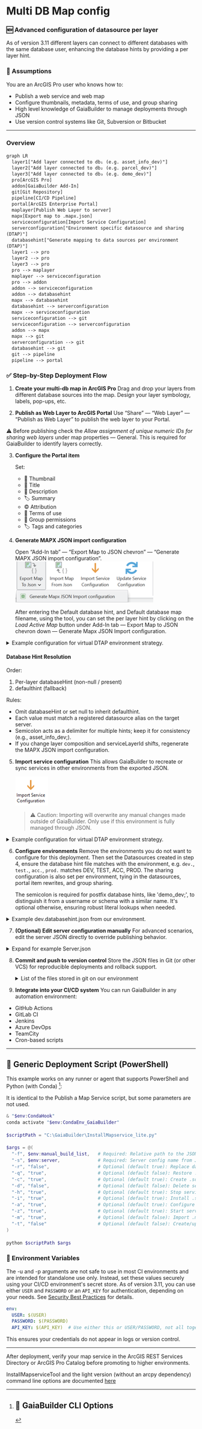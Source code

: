 ﻿Multi DB Map config
===================
### 🆕 Advanced configuration of datasource per layer
As of version 3.11 different layers can connect to different databases with the same database user, enhancing the database hints by providing a per layer hint.

### 🧠 Assumptions

You are an ArcGIS Pro user who knows how to:

* Publish a web service and web map
* Configure thumbnails, metadata, terms of use, and group sharing
* High level knowledge of GaiaBuilder to manage deployments through JSON
* Use version control systems like Git, Subversion or Bitbucket

---
### Overview

```mermaid
graph LR
  layer1["Add layer connected to db₁ (e.g. asset_info_dev)"]
  layer2["Add layer connected to db₂ (e.g. parcel_dev)"]
  layer3["Add layer connected to db₃ (e.g. demo_dev)"]
  pro[ArcGIS Pro]
  addon[GaiaBuilder Add-In]
  git[Git Repository]
  pipeline[CI/CD Pipeline]
  portal[ArcGIS Enterprise Portal]
  maplayer[Publish Web Layer to server]
  mapx[Export map to .mapx.json]
  serviceconfiguration[Import Service Configuration]
  serverconfiguration["Environment specific datasource and sharing (DTAP)"]
  databasehint["Generate mapping to data sources per environment (DTAP)"]
  layer1 --> pro
  layer2 --> pro
  layer3 --> pro
  pro --> maplayer
  maplayer --> serviceconfiguration
  pro --> addon
  addon --> serviceconfiguration
  addon --> databasehint
  mapx --> databasehint
  databasehint --> serverconfiguration
  mapx --> serviceconfiguration
  serviceconfiguration --> git
  serviceconfiguration --> serverconfiguration
  addon --> mapx
  mapx --> git
  serverconfiguration --> git
  databasehint --> git
  git --> pipeline
  pipeline --> portal
```

### ✅ Step-by-Step Deployment Flow

1. **Create your multi-db map in ArcGIS Pro**
    Drag and drop your layers from different database sources into the map.
    Design your layer symbology, labels, pop-ups, etc.

2. **Publish as Web Layer to ArcGIS Portal**
   Use “Share” — “Web Layer” — “Publish as Web Layer” to publish the web layer to your Portal.
      
⚠ Before publishing check the _Allow assignment of unique numeric IDs for sharing web layers_ under map properties — General. This is required for GaiaBuilder to identify layers correctly.

3. **Configure the Portal item**
   
   Set:
   * 🔖 Thumbnail
   * 📄 Title
   * 🔗 Description
   * 🏷️ Summary
   * ©️  Attribution
   * 📜 Terms of use
   * 👥 Group permissions
   * 🏷️ Tags and categories

4. **Generate MAPX JSON import configuration**
   
   Open “Add-In tab” — “Export Map to JSON chevron” — “Generate MAPX JSON import configuration”.
   ![Generate MAPX JSON import configuration](img_638923309592003056.png) 

   After entering the Default database hint, and Default database map filename, using the tool, you can set the per layer hint by clicking on the _Load Active Map_ button under Add-In tab — Export Map to JSON chevron down — Generate Mapx JSON Import configuration.

<Details><Summary>Example configuration for virtual DTAP environment strategy.</Summary>
Our configuration has four layers, spanning over three databases, trolley lines and stations in asset.

![Our configuration](img_638923312407145166.png)
</Details>

#### Database Hint Resolution
Order:
1. Per-layer databaseHint (non-null / present)
2. defaulthint (fallback)

Rules:
- Omit databaseHint or set null to inherit defaulthint.
- Each value must match a registered datasource alias on the target server.
- Semicolon acts as a delimiter for multiple hints; keep it for consistency (e.g., asset_info_dev;).
- If you change layer composition and serviceLayerId shifts, regenerate the MAPX JSON import configuration.

5. **Import service configuration**
   This allows GaiaBuilder to recreate or sync services in other environments from the exported JSON. 
   
   ![Import service configuration button](import_service_configuration.png)
   
   >⚠️ Caution: Importing will overwrite any manual changes made outside of GaiaBuilder. Only use if this environment is fully managed through JSON.

<Details><Summary>Example configuration for virtual DTAP environment strategy.</Summary>
Our configuration has been designed to support a virtual DTAP (Development, Test, Acceptance, Production) environment strategy. Each environment has its own folder in the ArcGIS Portal and a dedicated server folder.

![Our configuration](Generate_Mapx_JSON_Import_configuration.png)
</Details>

6. **Configure environments**
   Remove the environments you do not want to configure for this deployment. Then set the Datasources created in step 4, ensure the database hint file matches with the environment, e.g. `dev.`, `test.`, `acc.`, `prod.` matches DEV, TEST, ACC, PROD.
   The sharing configuration is also set per environment, tying in the datasources, portal item rewrites, and group sharing.

   The semicolon is required for postfix database hints, like 'demo_dev;', to distinguish it from a username or schema with a similar name. It's optional otherwise, ensuring robust literal lookups when needed.
<Details><Summary>Example dev.databasehint.json from our environment.</Summary>

```json
{
  "layers": [
    {
      "layerName": "LetterFeatures",
      "username": "demo",
      "serviceLayerId": 3,
      "databaseHint": null
    },
    {
      "layerName": "Parcels of San Diego County",
      "username": "demo",
      "serviceLayerId": 4,
      "databaseHint": "parcel_dev;"
    },
    {
      "layerName": "Trolley Lines",
      "username": "demo",
      "serviceLayerId": 1,
      "databaseHint": "asset_info_dev;"
    },
    {
      "layerName": "Trolley Stations",
      "username": "demo",
      "serviceLayerId": 2,
      "databaseHint": "asset_info_dev;"
    }
  ],
  "mapx": "map.mapx.json",
  "defaulthint": "demo_dev;"
}
```

</Details>

7. **(Optional) Edit server configuration manually**
   For advanced scenarios, edit the server JSON directly to override publishing behavior.

<Details>
<Summary>Expand for example Server.json</Summary>

```json
{
    "servers": {
        "DEV": {
            "portalFolder": "dev",
            "serverFolder": "DEV",
            "portalLogo": "thumbnail_dev.png",
            "portalTitle": "Multi DB Map Demo --DEV--_MIL1",
            "datasources": [
                {
                    "datajson": "dev.databasehint.json"
                }
            ],
            "sharingjson": "dev.sharing.json"
        },
        "TEST": {
            "portalFolder": "test",
            "serverFolder": "TEST",
            "portalLogo": "thumbnail_test.png",
            "portalTitle": "Multi DB Map Demo --TEST--_MIL1",
            "datasources": [
                {
                    "datajson": "test.databasehint.json"
                }
            ],
            "sharingjson": "test.sharing.json"
        },
        "ACC": {
            "portalFolder": "acc",
            "serverFolder": "ACC",
            "portalLogo": "thumbnail_acc.png",
            "portalTitle": "Multi DB Map Demo --ACC--_MIL1",
            "datasources": [
                {
                    "datajson": "acc.databasehint.json"
                }
            ],
            "sharingjson": "acc.sharing.json"
        },
        "PROD": {
            "portalFolder": "prod",
            "serverFolder": "PROD",
            "portalLogo": "thumbnail_prod.png",
            "portalTitle": "Multi DB Map Demo --PROD--_MIL1",
            "datasources": [
                {
                    "datajson": "prod.databasehint.json"
                }
            ],
            "sharingjson": "prod.sharing.json"
        }
    }
}
```
</Details>

8. **Commit and push to version control**
   Store the JSON files in Git (or other VCS) for reproducible deployments and rollback support.

   <Details><Summary>List of the files stored in git on our environment</Summary>

   * `5a371e21be223df6691b919542cc8d4b.data.json`
   * `Map.aprx.json`
   * `Map.mapx.json`
   * `Map.Server.json`
   * `thumbnail.PNG`
</Details>

9. **Integrate into your CI/CD system**
    You can run GaiaBuilder in any automation environment:

* GitHub Actions
* GitLab CI
* Jenkins
* Azure DevOps
* TeamCity
* Cron-based scripts

---

## 🧪 Generic Deployment Script (PowerShell)

This example works on any runner or agent that supports PowerShell and Python (with Conda) [^1]:

It is identical to the Publish a Map Service script, but some parameters are not used.

```powershell
& "$env:CondaHook"
conda activate "$env:CondaEnv_GaiaBuilder"

$scriptPath = "C:\GaiaBuilder\InstallMapservice_lite.py"

$args = @(
  "-f", $env:manual_build_list,   # Required: Relative path to the JSON config file (MapService definition)
  "-s", $env:server,              # Required: Server config name from JSON / global INI
  "-r", "false",                  # Optional (default true): Replace datasources
  "-q", "true",                   # Optional (default false): Restore .mapx.json to .mapx (use with -m true and -r false)
  "-c", "true",                   # Optional (default true): Create .sd service definition file
  "-d", "false",                  # Optional (default false): Delete service (removes related items)
  "-h", "true",                   # Optional (default true): Stop service before replace
  "-i", "true",                   # Optional (default true): Install .sd to server (requires -c or .sd in PUB folder)
  "-a", "true",                   # Optional (default true): Configure service from JSON
  "-z", "true",                   # Optional (default true): Start service after install
  "-m", "true",                   # Optional (default false): Import .mapx into empty ArcGIS Pro project
  "-t", "false"                   # Optional (default false): Create/update tile cache
)

python $scriptPath $args
```

### 🔐 Environment Variables
The -u and -p arguments are not safe to use in most CI environments and are intended for standalone use only.
Instead, set these values securely using your CI/CD environment's secret store. As of version 3.11, you can use either `USER` and `PASSWORD` or an `API_KEY` for authentication, depending on your needs. See [Security Best Practices](../../docs/Security-Best-Practices.md) for details.
```yaml
env:
  USER: $(USER)
  PASSWORD: $(PASSWORD)
  API_KEY: $(API_KEY)  # Use either this or USER/PASSWORD, not all together
```

This ensures your credentials do not appear in logs or version control.

---
After deployment, verify your map service in the ArcGIS REST Services Directory or ArcGIS Pro Catalog before promoting to higher environments.


[^1]: ## 🧾 GaiaBuilder CLI Options
InstallMapserviceTool and the light version (without an arcpy dependency) command line options are documented [here](https://github.com/merkator-software/GaiaBuilder-manual/wiki/InstallMapserviceTool)


